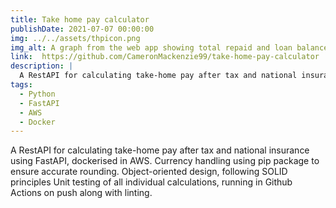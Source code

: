 ```yaml
---
title: Take home pay calculator
publishDate: 2021-07-07 00:00:00
img: ../../assets/thpicon.png
img_alt: A graph from the web app showing total repaid and loan balance over time.
link:  https://github.com/CameronMackenzie99/take-home-pay-calculator
description: |
  A RestAPI for calculating take-home pay after tax and national insurance using FastAPI, dockerised in AWS.
tags:
  - Python
  - FastAPI
  - AWS
  - Docker
---
```

A RestAPI for calculating take-home pay after tax and national insurance using FastAPI, dockerised in AWS. 
Currency handling using pip package to ensure accurate rounding.
Object-oriented design, following SOLID principles
Unit testing of all individual calculations, running in Github Actions on push along with linting.